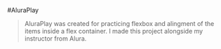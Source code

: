 #AluraPlay
>AluraPlay was created for practicing flexbox and alingment of the items inside a flex container. I made this project alongside my instructor from Alura.
